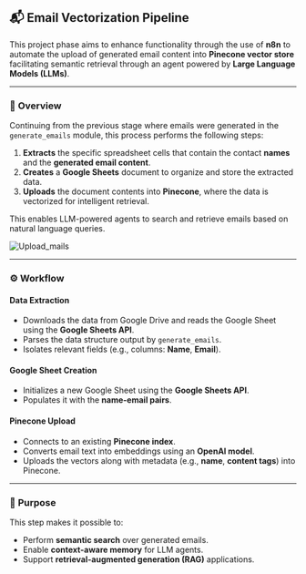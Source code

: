 ## 📬 **Email Vectorization Pipeline**

This project phase aims to enhance functionality through the use of **n8n** to automate the upload of generated email content into **Pinecone vector store** facilitating semantic retrieval through an agent powered by **Large Language Models (LLMs)**.

---

### 🧠 **Overview**

Continuing from the previous stage where emails were generated in the `generate_emails` module, this process performs the following steps:

1. **Extracts** the specific spreadsheet cells that contain the contact **names** and the **generated email content**.
2. **Creates** a **Google Sheets** document to organize and store the extracted data.
3. **Uploads** the document contents into **Pinecone**, where the data is vectorized for intelligent retrieval.

This enables LLM-powered agents to search and retrieve emails based on natural language queries.

![Upload_mails](https://github.com/user-attachments/assets/f60a7e49-4041-42e8-885e-b2613a62ab06)

---

### ⚙️ **Workflow**

#### **Data Extraction**
- Downloads the data from Google Drive and reads the Google Sheet using the **Google Sheets API**.
- Parses the data structure output by `generate_emails`.
- Isolates relevant fields (e.g., columns: **Name**, **Email**).

#### **Google Sheet Creation**
- Initializes a new Google Sheet using the **Google Sheets API**.
- Populates it with the **name-email pairs**.

#### **Pinecone Upload**
- Connects to an existing **Pinecone index**.
- Converts email text into embeddings using an **OpenAI model**.
- Uploads the vectors along with metadata (e.g., **name**, **content tags**) into Pinecone.

---

### 📌 **Purpose**

This step makes it possible to:

- Perform **semantic search** over generated emails.
- Enable **context-aware memory** for LLM agents.
- Support **retrieval-augmented generation (RAG)** applications.
